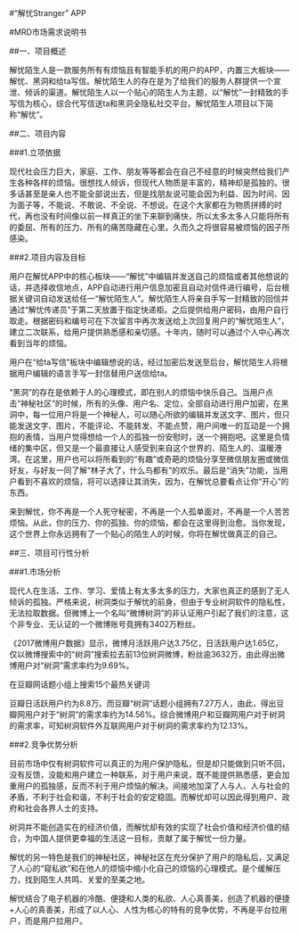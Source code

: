 ﻿#“解忧Stranger” APP

#MRD市场需求说明书

##一、项目概述

  解忧陌生人是一款服务所有有烦恼且有智能手机的用户的APP，内置三大板块——解忧、黑洞和给ta写信。解忧陌生人的存在是为了给我们的服务人群提供一个宣泄、倾诉的渠道。解忧陌生人以一个贴心的陌生人为主题，以“解忧”一封精致的手写信为核心，综合代写信送ta和黑洞全隐私社交平台。解忧陌生人项目以下简称“解忧”。

##二、项目内容

###1.立项依据

  现代社会压力巨大，家庭、工作、朋友等等都会在自己不经意的时候突然给我们产生各种各样的烦恼。很想找人倾诉，但现代人物质是丰富的，精神却是孤独的。很多话甚至是亲人也不能全部说出去，但是找朋友说可能会因为利益、因为时间、因为面子等，不能说、不敢说、不全说、不想说。在这个大家都在为物质拼搏的时代，再也没有时间像以前一样真正的坐下来聊到痛快，所以太多太多人只能将所有的委屈、所有的压力、所有的痛苦隐藏在心里。久而久之将很容易被烦恼的因子所感染。

###2.项目内容及目标

  用户在解忧APP中的核心板块——“解忧”中编辑并发送自己的烦恼或者其他想说的话，并选择收信地点，APP自动进行用户信息加密且自动对信件进行编号，后台根据关键词自动发送给任一“解忧陌生人”。解忧陌生人将亲自手写一封精致的回信并通过“解忧传递员”于第二天放置于指定快递柜。之后提供给用户密码，由用户自行取走。根据密码和编号可在下次留言中再次发送给上次回复用户的“解忧陌生人”，建立二次联系，给用户提供熟悉感和亲切感。十年内，随时可以通过个人中心再次看到当年的烦恼。

  用户在“给ta写信”板块中编辑想说的话，经过加密后发送至后台，解忧陌生人将根据用户编辑的语言手写一封信替用户送信给ta。

  “黑洞”的存在是依赖于人的心理模式，即在别人的烦恼中快乐自己。当用户点击“神秘社区”的时候，所有的头像、用户名、定位，全部自动进行用户加密，在黑洞中，每一位用户将是一个神秘人，可以随心所欲的编辑并发送文字、图片，但只能发送文字、图片，不能评论、不能转发、不能点赞，用户间唯一的互动是一个拥抱的表情，当用户觉得想给一个人的孤独一份安慰时，送一个拥抱吧。这里是负情绪的集中区，但又是一个最直接让人感受到来自这个世界的、陌生人的、温暖港湾。在这里，用户也可以将所看到的“有趣”或奇葩的烦恼分享至微信朋友圈或微信好友，与好友一同了解“林子大了，什么鸟都有”的欢乐。最后是“消失”功能，当用户看到不喜欢的烦恼，将可以选择让其消失，因为，在解忧总要看点让你“开心”的东西。

  来到解忧，你不再是一个人死守秘密，不再是一个人孤单面对，不再是一个人苦苦烦恼。从此，你的压力、你的孤独、你的烦恼，都会在这里得到治愈。当你发现，这个世界上你永远拥有了一个贴心的陌生人的时候，你将在解忧做真正的自己。

##三、项目可行性分析

###1.市场分析

  现代人在生活、工作、学习、爱情上有太多太多的压力，大家也真正的感到了无人倾诉的孤独。严格来说，树洞类似于解忧的前身，但由于专业树洞软件的隐私性，无法拉取数据。但微博上一个名叫“微博树洞”的非认证用户引起了我们的注意，这个非专业、无认证的一个微博账号竟拥有3402万粉丝。

  《2017微博用户数据》显示，微博月活跃用户达3.75亿，日活跃用户达1.65亿，仅以微博搜索中的“树洞”搜索拉去前13位树洞微博，粉丝逾3632万，由此得出微博用户对“树洞”需求率约为9.69%。

  在豆瓣网话题小组上搜索15个最热关键词

  豆瓣日活跃用户约为8.8万。而豆瓣“树洞”话题小组拥有7.27万人，由此，得出豆瓣网用户对于“树洞”的需求率约为14.56%。综合微博用户和豆瓣网用户对于树洞的需求率，可知树洞软件外互联网用户对于树洞的需求率约为12.13%。

###2.竞争优势分析

  目前市场中仅有树洞软件可以真正的为用户保护隐私，但是却只能做到只听不回，没有反馈，没能和用户建立一种联系，对于用户来说，既不能提供熟悉感，更会加重用户的孤独感，反而不利于用户烦恼的解决。间接地加深了人与人、人与社会的矛盾，不利于社会和谐，不利于社会的安定稳固。而解忧却可以因此得到用户、政府和社会各界人士的支持。

  树洞并不能创造实在的经济价值，而解忧却有效的实现了社会价值和经济价值的结合，为中国人提供更幸福的生活这一目标，贡献了属于解忧一份力量。

  解忧的另一特色是我们的神秘社区，神秘社区在充分保护了用户的隐私后，又满足了人心的“窥私欲”和在他人的烦恼中缩小化自己的烦恼的心理模式。是个缓解压力，找到陌生人共鸣、关爱的至美之地。

  解忧结合了电子机器的冷酷、便捷和人类的私欲、人心真善美，创造了机器的便捷+人心的真善美，形成了以人心、人性为核心的特有的竞争优势，不再是平台拉用户，而是用户拉用户。